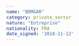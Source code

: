 ```yaml
---
name: "BOMGAR"
category: private_sector
nature: "Entreprise"
nationality: FRA
date_signed: '2018-11-12'
---
```

    